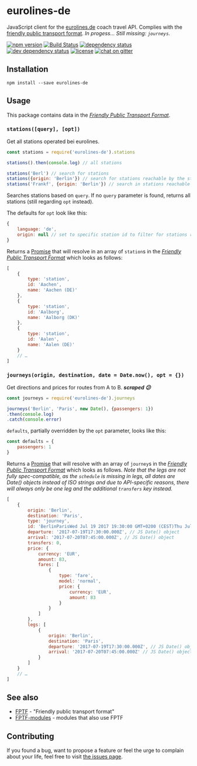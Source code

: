 # eurolines-de

JavaScript client for the [eurolines.de](https://www.eurolines.de/) coach travel API. Complies with the [friendly public transport format](https://github.com/public-transport/friendly-public-transport-format). *In progess… Still missing: `journeys`.*

[![npm version](https://img.shields.io/npm/v/eurolines-de.svg)](https://www.npmjs.com/package/eurolines-de)
[![Build Status](https://travis-ci.org/juliuste/eurolines-de.svg?branch=master)](https://travis-ci.org/juliuste/eurolines-de)
[![dependency status](https://img.shields.io/david/juliuste/eurolines-de.svg)](https://david-dm.org/juliuste/eurolines-de)
[![dev dependency status](https://img.shields.io/david/dev/juliuste/eurolines-de.svg)](https://david-dm.org/juliuste/eurolines-de#info=devDependencies)
[![license](https://img.shields.io/github/license/juliuste/eurolines-de.svg?style=flat)](LICENSE)
[![chat on gitter](https://badges.gitter.im/juliuste.svg)](https://gitter.im/juliuste)

## Installation

```shell
npm install --save eurolines-de
```

## Usage

This package contains data in the [*Friendly Public Transport Format*](https://github.com/public-transport/friendly-public-transport-format).

### `stations([query], [opt])`

Get all stations operated bei eurolines.

```js
const stations = require('eurolines-de').stations

stations().then(console.log) // all stations

stations('Berl') // search for stations
stations({origin: 'Berlin'}) // search for stations reachable by the station with id 'Berlin'
stations('Frankf', {origin: 'Berlin'}) // search in stations reachable from Berlin
```

Searches stations based on `query`. If no `query` parameter is found, returns all stations (still regarding `opt` instead).

The defaults for `opt` look like this:

```js
{
    language: 'de',
    origin: null // set to specific station id to filter for stations reachable by there
}
```

Returns a [Promise](https://developer.mozilla.org/en-US/docs/Web/JavaScript/Reference/Global_Objects/promise) that will resolve in an array of `station`s in the [*Friendly Public Transport Format*](https://github.com/public-transport/friendly-public-transport-format) which looks as follows:

```js
[
    {
        type: 'station',
        id: 'Aachen',
        name: 'Aachen (DE)'
    },
    {
        type: 'station',
        id: 'Aalborg',
        name: 'Aalborg (DK)'
    },
    {
        type: 'station',
        id: 'Aalen',
        name: 'Aalen (DE)'
    }
    // …
]
```

### `journeys(origin, destination, date = Date.now(), opt = {})`

Get directions and prices for routes from A to B. ***scraped 😕***

```js
const journeys = require('eurolines-de').journeys

journeys('Berlin', 'Paris', new Date(), {passengers: 1})
.then(console.log)
.catch(console.error)
```

`defaults`, partially overridden by the `opt` parameter, looks like this:

```js
const defaults = {
    passengers: 1
}
```

Returns a [Promise](https://developer.mozilla.org/en-US/docs/Web/JavaScript/Reference/Global_Objects/promise) that will resolve with an array of `journey`s in the [*Friendly Public Transport Format*](https://github.com/public-transport/friendly-public-transport-format) which looks as follows.
*Note that the legs are not fully spec-compatible, as the `schedule` is missing in legs, all dates are Date() objects instead of ISO strings and due to API-specific reasons, there will always only be one leg and the additional `transfers` key instead.*

```js
[
    {
        origin: 'Berlin',
        destination: 'Paris',
        type: 'journey',
        id: 'BerlinParisWed Jul 19 2017 19:30:00 GMT+0200 (CEST)Thu Jul 20 2017 09:45:00 GMT+0200 (CEST)0',
        departure: '2017-07-19T17:30:00.000Z', // JS Date() object
        arrival: '2017-07-20T07:45:00.000Z', // JS Date() object
        transfers: 0,
        price: {
            currency: 'EUR',
            amount: 83,
            fares: [
                {
                    type: 'fare',
                    model: 'normal',
                    price: {
                        currency: 'EUR',
                        amount: 83
                    }
                }
            ]
        },
        legs: [
            {
                origin: 'Berlin',
                destination: 'Paris',
                departure: '2017-07-19T17:30:00.000Z', // JS Date() object
                arrival: '2017-07-20T07:45:00.000Z' // JS Date() object
            }
        ]
    }
    // …
]
```

## See also

- [FPTF](https://github.com/public-transport/friendly-public-transport-format) - "Friendly public transport format"
- [FPTF-modules](https://github.com/public-transport/friendly-public-transport-format/blob/master/modules.md) - modules that also use FPTF

## Contributing

If you found a bug, want to propose a feature or feel the urge to complain about your life, feel free to visit [the issues page](https://github.com/juliuste/eurolines-de/issues).
